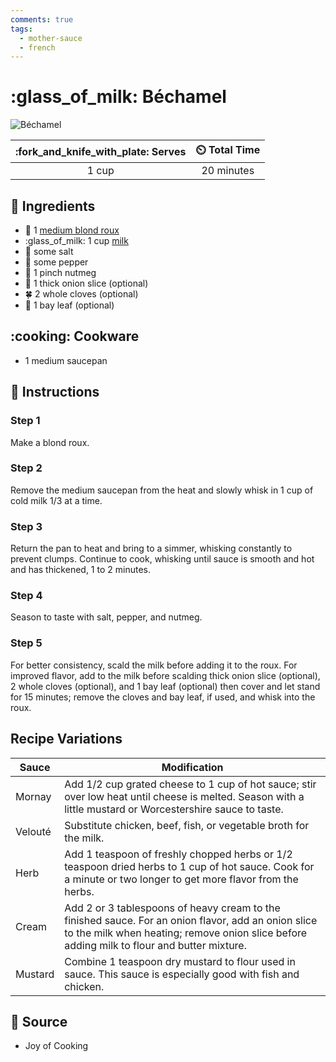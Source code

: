 ```yaml
---
comments: true
tags:
  - mother-sauce
  - french
---
```

# :glass_of_milk: Béchamel

![Béchamel](../../assets/images/béchamel.png)

| :fork_and_knife_with_plate: Serves | :timer_clock: Total Time |
|:----------------------------------:|:-----------------------: |
| 1 cup | 20 minutes |

## :salt: Ingredients

- :fallen_leaf: 1 [medium blond roux][1]
- :glass_of_milk: 1 cup [milk][2]
- :salt: some salt
- :salt: some pepper
- :chestnut: 1 pinch nutmeg
- :onion: 1 thick onion slice (optional)
- :four_leaf_clover: 2 whole cloves (optional)
- :fallen_leaf: 1 bay leaf (optional)

## :cooking: Cookware

- 1 medium saucepan

## :pencil: Instructions

### Step 1

Make a blond roux.

### Step 2

Remove the medium saucepan from the heat and slowly whisk in 1 cup of cold milk 1/3 at a time.

### Step 3

Return the pan to heat and bring to a simmer, whisking constantly to prevent clumps. Continue to cook, whisking until
sauce is smooth and hot and has thickened, 1 to 2 minutes.

### Step 4

Season to taste with salt, pepper, and nutmeg.

### Step 5

For better consistency, scald the milk before adding it to the roux. For improved flavor, add to the milk before
scalding thick onion slice (optional), 2 whole cloves (optional), and 1 bay leaf (optional) then cover and let stand for
15 minutes; remove the cloves and bay leaf, if used, and whisk into the roux.

## Recipe Variations

| Sauce   | Modification |
|---------|--------------|
| Mornay  | Add 1/2 cup grated cheese to 1 cup of hot sauce; stir over low heat until cheese is melted. Season with a little mustard or Worcestershire sauce to taste. |
| Velouté | Substitute chicken, beef, fish, or vegetable broth for the milk. |
| Herb    | Add 1 teaspoon of freshly chopped herbs or 1/2 teaspoon dried herbs to 1 cup of hot sauce. Cook for a minute or two longer to get more flavor from the herbs. |
| Cream   | Add 2 or 3 tablespoons of heavy cream to the finished sauce. For an onion flavor, add an onion slice to the milk when heating; remove onion slice before adding milk to flour and butter mixture. |
| Mustard | Combine 1 teaspoon dry mustard to flour used in sauce. This sauce is especially good with fish and chicken. |

## :link: Source

- Joy of Cooking

[1]: <../../ingredients/roux.md>
[2]: <../../reference/equivalents-and-substitutes.md#whole-milk>
